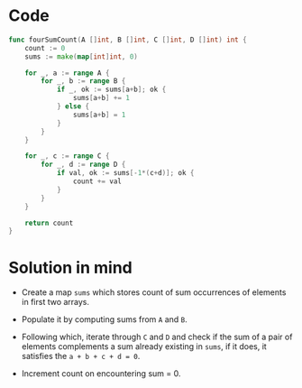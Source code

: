 Code
====

```go
func fourSumCount(A []int, B []int, C []int, D []int) int {
	count := 0
	sums := make(map[int]int, 0)

	for _, a := range A {
		for _, b := range B {
			if _, ok := sums[a+b]; ok {
				sums[a+b] += 1
			} else {
				sums[a+b] = 1
			}
		}
	}

	for _, c := range C {
		for _, d := range D {
			if val, ok := sums[-1*(c+d)]; ok {
				count += val
			}
		}
	}

	return count
}
```

Solution in mind
================

-	Create a map `sums` which stores count of sum occurrences of elements in first two arrays.

-	Populate it by computing sums from `A` and `B`.

-	Following which, iterate through `C` and `D` and check if the sum of a pair of elements complements a sum already existing in `sums`, if it does, it satisfies the `a + b + c + d = 0`.

-	Increment count on encountering sum = 0.

